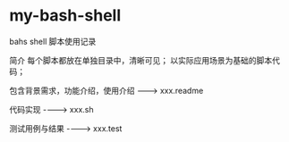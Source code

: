 # my-bash-shell
bahs shell 脚本使用记录

简介
每个脚本都放在单独目录中，清晰可见；
以实际应用场景为基础的脚本代码；

包含背景需求，功能介绍，使用介绍 ---> xxx.readme

代码实现                     ----> xxx.sh

测试用例与结果                ----> xxx.test
